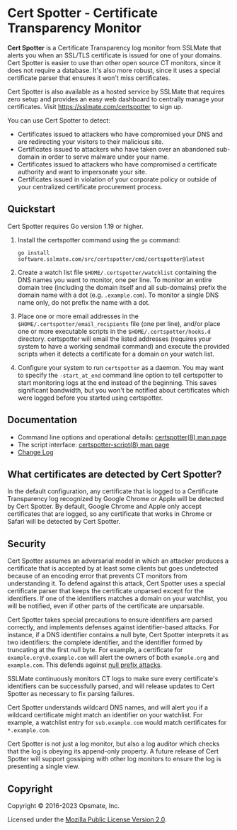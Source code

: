 # Cert Spotter - Certificate Transparency Monitor

**Cert Spotter** is a Certificate Transparency log monitor from SSLMate that
alerts you when an SSL/TLS certificate is issued for one of your domains.
Cert Spotter is easier to use than other open source CT monitors, since it does not require
a database. It's also more robust, since it uses a special certificate parser
that ensures it won't miss certificates.

Cert Spotter is also available as a hosted service by SSLMate that
requires zero setup and provides an easy web dashboard to centrally
manage your certificates.  Visit <https://sslmate.com/certspotter>
to sign up.

You can use Cert Spotter to detect:

 * Certificates issued to attackers who have compromised your DNS and
   are redirecting your visitors to their malicious site.
 * Certificates issued to attackers who have taken over an abandoned
   sub-domain in order to serve malware under your name.
 * Certificates issued to attackers who have compromised a certificate
   authority and want to impersonate your site.
 * Certificates issued in violation of your corporate policy
   or outside of your centralized certificate procurement process.

## Quickstart

Cert Spotter requires Go version 1.19 or higher.

1. Install the certspotter command using the `go` command:

   ```
   go install software.sslmate.com/src/certspotter/cmd/certspotter@latest
   ```

2. Create a watch list file `$HOME/.certspotter/watchlist` containing the DNS names you want to monitor,
   one per line.  To monitor an entire domain tree (including the domain itself
   and all sub-domains) prefix the domain name with a dot (e.g. `.example.com`).
   To monitor a single DNS name only, do not prefix the name with a dot.

3. Place one or more email addresses in the `$HOME/.certspotter/email_recipients`
   file (one per line), and/or place one or more executable scripts in the
   `$HOME/.certspotter/hooks.d` directory.  certspotter will email the listed
   addresses (requires your system to have a working sendmail command) and
   execute the provided scripts when it detects a certificate for a domain on
   your watch list.

4. Configure your system to run `certspotter` as a daemon.  You may want to specify
   the `-start_at_end` command line option to tell certspotter to start monitoring
   logs at the end instead of the beginning.  This saves significant bandwidth, but
   you won't be notified about certificates which were logged before you started
   using certspotter.

## Documentation

* Command line options and operational details: [certspotter(8) man page](man/certspotter.md)
* The script interface: [certspotter-script(8) man page](man/certspotter-script.md)
* [Change Log](CHANGELOG.md)

## What certificates are detected by Cert Spotter?

In the default configuration, any certificate that is logged to a Certificate
Transparency log recognized by Google Chrome or Apple will be detected by
Cert Spotter.  By default, Google Chrome and Apple only accept certificates that
are logged, so any certificate that works in Chrome or Safari will be detected
by Cert Spotter.

## Security

Cert Spotter assumes an adversarial model in which an attacker produces
a certificate that is accepted by at least some clients but goes
undetected because of an encoding error that prevents CT monitors from
understanding it.  To defend against this attack, Cert Spotter uses a
special certificate parser that keeps the certificate unparsed except
for the identifiers.  If one of the identifiers matches a domain on your
watchlist, you will be notified, even if other parts of the certificate
are unparsable.

Cert Spotter takes special precautions to ensure identifiers are parsed
correctly, and implements defenses against identifier-based attacks.
For instance, if a DNS identifier contains a null byte, Cert Spotter
interprets it as two identifiers: the complete identifier, and the
identifier formed by truncating at the first null byte.  For example, a
certificate for `example.org\0.example.com` will alert the owners of both
`example.org` and `example.com`.  This defends against [null prefix attacks](
http://www.thoughtcrime.org/papers/null-prefix-attacks.pdf).

SSLMate continuously monitors CT logs to make sure every certificate's
identifiers can be successfully parsed, and will release updates to
Cert Spotter as necessary to fix parsing failures.

Cert Spotter understands wildcard DNS names, and will alert
you if a wildcard certificate might match an identifier on
your watchlist.  For example, a watchlist entry for `sub.example.com` would
match certificates for `*.example.com`.

Cert Spotter is not just a log monitor, but also a log auditor which
checks that the log is obeying its append-only property.  A future
release of Cert Spotter will support gossiping with other log monitors
to ensure the log is presenting a single view.

## Copyright

Copyright © 2016-2023 Opsmate, Inc.

Licensed under the [Mozilla Public License Version 2.0](LICENSE).
